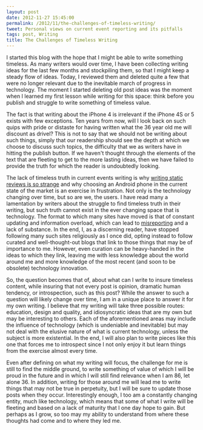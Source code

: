 ```yaml
---
layout: post
date: 2012-11-27 15:45:00
permalink: /2012/11/the-challenges-of-timeless-writing/
tweet: Personal views on current event reporting and its pitfalls
tags: post, Writing
title: The Challenges of Timeless Writing
---
```


I started this blog with the hope that I might be able to write something timeless. As many writers would over time, I have been collecting writing ideas for the last few months and stockpiling them, so that I might keep a steady flow of ideas. Today, I reviewed them and deleted quite a few that were no longer relevant due to the inevitable march of progress in technology. The moment I started deleting old post ideas was the moment when I learned my first lesson while writing for this space: think before you publish and struggle to write something of timeless value.

The fact is that writing about the iPhone 4 is irrelevant if the iPhone 4S or 5 exists with few exceptions. Ten years from now, will I look back on such quips with pride or distaste for having written what the 36 year old me will discount as drivel? This is not to say that we should not be writing about such things, simply that our readership should see the depth at which we choose to discuss such topics, the difficulty that we as writers have in hitting the publish button. If we haven't thought through the elements of the text that are fleeting to get to the more lasting ideas, then we have failed to provide the truth for which the reader is undoubtedly looking.

The lack of timeless truth in current events writing is why <a href="http://whowritesforyou.com/2012/11/26/reviews-are-weird/" title="Reviews Are Weird - First Today, Then Tomorrow">writing static reviews is so strange</a> and why choosing an Android phone in the current state of the market is an exercise in frustration. Not only is the technology changing over time, but so are we, the users. I have read many a lamentation by writers about the struggle to find timeless truth in their writing, but such truth cannot exist in the ever changing space that is technology. The format to which many sites have moved is that of constant updating and information overload, which can lead to <a href="http://curiousrat.com/home/2012/11/27/blogging-means-never-having-to-say-youre-sorry" title="Blogging Means Never Having to Say You're Sorry - Curious Rat">misreporting</a> and a lack of substance. In the end, I, as a discerning reader, have stopped following many such sites religiously as I once did, opting instead to follow curated and well-thought-out blogs that link to those things that may be of importance to me. However, even curation can be heavy-handed in the ideas to which they link, leaving me with less knowledge about the world around me and more knowledge of the most recent (and soon to be obsolete) technology innovation.

So, the question becomes that of, about what can I write to insure timeless content, while insuring that not every post is opinion, dramatic human tendency, or introspection, such as this post? While the answer to such a question will likely change over time, I am in a unique place to answer it for my own writing. I believe that my writing will take three possible routes: education, design and quality, and idiosyncratic ideas that are my own but may be interesting to others. Each of the aforementioned areas may include the influence of technology (which is undeniable and inevitable) but may not deal with the elusive nature of what is current technology, unless the subject is more existential. In the end, I will also plan to write pieces like this one that forces me to introspect since I not only enjoy it but learn things from the exercise almost every time.

Even after defining on what my writing will focus, the challenge for me is still to find the middle ground, to write something of value of which I will be proud in the future and in which I will still find relevance when I am 86, let alone 36. In addition, writing for those around me will lead me to write things that may not be true in perpetuity, but I will be sure to update those posts when they occur. Interestingly enough, I too am a constantly changing entity, much like technology, which means that some of what I write will be fleeting and based on a lack of maturity that I one day hope to gain. But perhaps as I grow, so too may my ability to understand from where these thoughts had come and to where they led me.